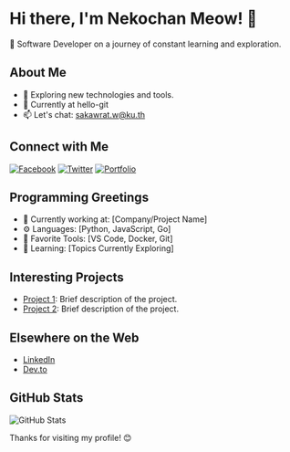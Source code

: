 # Hi there, I'm Nekochan Meow! 👋

🚀 Software Developer on a journey of constant learning and exploration.

## About Me

- 🌱 Exploring new technologies and tools.
- 💼 Currently at hello-git
- 📫 Let's chat: sakawrat.w@ku.th

## Connect with Me

[![Facebook](https://img.shields.io/badge/Facebook-FacebookProfile-blue)](https://www.facebook.com/in/your-facebook-profile)
[![Twitter](https://img.shields.io/badge/Twitter-YourTwitterHandle-blue)](https://twitter.com/your-twitter-handle)
[![Portfolio](https://img.shields.io/badge/Portfolio-YourPortfolio-green)](https://your-portfolio.com)


## Programming Greetings

- 🚀 Currently working at: [Company/Project Name]
- ⚙️ Languages: [Python, JavaScript, Go]
- 🔧 Favorite Tools: [VS Code, Docker, Git]
- 🌱 Learning: [Topics Currently Exploring]

## Interesting Projects

- [Project 1](https://github.com/yourusername/project1): Brief description of the project.
- [Project 2](https://github.com/yourusername/project2): Brief description of the project.

## Elsewhere on the Web

- [LinkedIn](https://www.linkedin.com/in/yourusername/)
- [Dev.to](https://dev.to/yourusername)

## GitHub Stats

![GitHub Stats](https://github-readme-stats.vercel.app/api?username=yourusername&show_icons=true)

Thanks for visiting my profile! 😊





